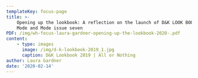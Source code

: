 ```yaml
---
templateKey: focus-page
title: >-
    Opening up the lookbook: A reflection on the launch of D&K LOOK BOOK 2019 and
    Mode and Mode issue seven
PDF: /img/wh-focus-laura-gardner-opening-up-the-lookbook-2020-.pdf
content:
    - type: images
      image: /img/d-k-lookbook-2019_1.jpg
      caption: D&K Lookbook 2019 | All or Nothing
author: Laura Gardner
date: '2020-02-14'
---
```

